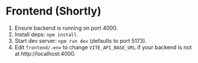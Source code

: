 # Frontend (Shortly)


1. Ensure backend is running on port 4000.
2. Install deps: `npm install`.
3. Start dev server: `npm run dev` (defaults to port 5173).
4. Edit `frontend/.env` to change `VITE_API_BASE_URL` if your backend is not at http://localhost:4000.